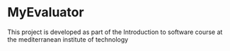 # MyEvaluator
This project is developed as part of the Introduction to software course at the mediterranean institute of technology
